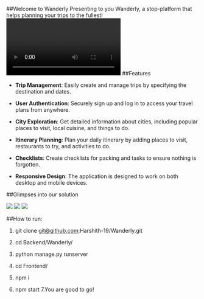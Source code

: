 ##Welcome to Wanderly
Presenting to you Wanderly, a stop-platform that helps planning your trips to the fullest!
![](https://github.com/Harshith-19/Wanderly/blob/main/demo.webm)
##Features
- **Trip Management**: Easily create and manage trips by specifying the destination and dates.
  
- **User Authentication**: Securely sign up and log in to access your travel plans from anywhere.

- **City Exploration**: Get detailed information about cities, including popular places to visit, local cuisine, and things to do.

- **Itinerary Planning**: Plan your daily itinerary by adding places to visit, restaurants to try, and activities to do.

- **Checklists**: Create checklists for packing and tasks to ensure nothing is forgotten.

- **Responsive Design**: The application is designed to work on both desktop and mobile devices.

##Glimpses into our solution

![](https://drive.google.com/file/d/1j9JSXw2XyucW7rGGS5adAlaiipy5UutR/view?usp=drive_link)
![](https://drive.google.com/file/d/1EC0nrM23gm4STESXqQtxyASQ_HYijjB5/view?usp=drive_link)
![](https://drive.google.com/file/d/1I4hxnOz703233v4ws618eF5-JTunoFpz/view?usp=drive_link)

##How to run:
1. git clone git@github.com:Harshith-19/Wanderly.git
2. cd Backend/Wanderly/
3. python manage.py runserver


4. cd Frontend/
5. npm i
6. npm start
7.You are good to go!

